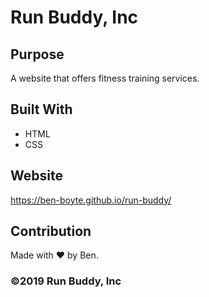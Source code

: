 # Run Buddy, Inc

## Purpose
A website that offers fitness training services. 

## Built With
* HTML
* CSS

## Website
https://ben-boyte.github.io/run-buddy/

## Contribution
Made with ❤️ by Ben.

### ©️2019 Run Buddy, Inc 
